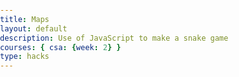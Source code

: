 ```yaml
---
title: Maps 
layout: default
description: Use of JavaScript to make a snake game
courses: { csa: {week: 2} }
type: hacks
---
```


<!DOCTYPE html>
<html>
<head>
    <title>MapTiles API Leaflet Map with Geocoder Example</title>
	<meta http-equiv="Content-Type" content="text/html; charset=utf-8">
    <meta name="viewport" content="width=device-width, initial-scale=1, maximum-scale=1">
<link rel="stylesheet" href="https://unpkg.com/leaflet@1.6.0/dist/leaflet.css" />
<script src="https://unpkg.com/leaflet@1.6.0/dist/leaflet.js"></script>
<link rel="stylesheet" href="https://unpkg.com/leaflet-control-geocoder/dist/Control.Geocoder.css" />
<script src="https://unpkg.com/leaflet-control-geocoder/dist/Control.Geocoder.js"></script> 
  <style type="text/css">
    html,body{width:100%;height:100%;padding:0px;margin:0;box-sizing:border-box;}
    #mymap{width:100%;height:100%;}
  </style>
  </head>
<body>
  <div id="mymap"></div>
  <script type="text/javascript">
    var myrapidkey="8d786c8035msh5ba0e19d2bd688ap10b377jsnd845f2afcfac";
    var map = L.map('mymap').setView([33.01486344623916, -117.12189092699693], 12);  
      L.tileLayer('https://maptiles.p.rapidapi.com/en/map/v1/{z}/{x}/{y}.png?rapidapi-key='+myrapidkey, {          
        maxZoom: 19,
        attribution: '&copy; <a href="https://rapidapi.com/GeocodeSupport/api/forward-reverse-geocoding" target="_blank">Forward & Reverse Geocoding API</a> | &copy; <a href="https://www.maptilesapi.com" target="_blank">MapTiles API</a> | &copy; <a href="https://openstreetmap.org/copyright" target="_blank">OpenStreetMap contributors</a>'
      }).addTo(map);
      L.control.scale().addTo(map);
var geocoder=L.Control.Geocoder.nominatim({serviceUrl:'https://forward-reverse-geocoding.p.rapidapi.com/v1/', geocodingQueryParams: {'rapidapi-key': myrapidkey,'accept-language':'en'},reverseQueryParams: {'rapidapi-key': myrapidkey,'accept-language':'en'}});
L.Control.geocoder({placeholder: 'Search here...', geocoder:geocoder}).addTo(map);
  </script>
</body>
</html>